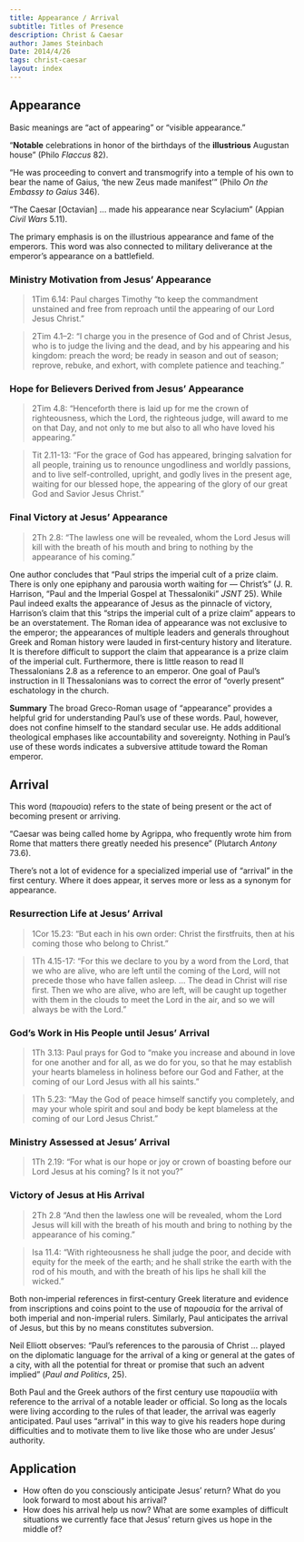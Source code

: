 ```yaml
---
title: Appearance / Arrival
subtitle: Titles of Presence
description: Christ & Caesar
author: James Steinbach
Date: 2014/4/26
tags: christ-caesar
layout: index
---
```


## Appearance

Basic meanings are “act of appearing” or “visible appearance.”

“**Notable** celebrations in honor of the birthdays of the **illustrious** Augustan house” (Philo *Flaccus* 82).

“He was proceeding to convert and transmogrify into a temple of his own to bear the name of Gaius, ‘the new Zeus made manifest’” (Philo *On the Embassy to Gaius* 346).

“The Caesar [Octavian] ... made his appearance near Scylacium” (Appian *Civil Wars* 5.11).

The primary emphasis is on the illustrious appearance and fame of the emperors. This word was also connected to military deliverance at the emperor’s appearance on a battlefield.

### Ministry Motivation from Jesus’ Appearance

> 1Tim 6.14: Paul charges Timothy “to keep the commandment unstained and free from reproach until the appearing of our Lord Jesus Christ.”

> 2Tim 4.1–2: “I charge you in the presence of God and of Christ Jesus, who is to judge the living and the dead, and by his appearing and his kingdom: preach the word; be ready in season and out of season; reprove, rebuke, and exhort, with complete patience and teaching.”

### Hope for Believers Derived from Jesus’ Appearance

> 2Tim 4.8: “Henceforth there is laid up for me the crown of righteousness, which the Lord, the righteous judge, will award to me on that Day, and not only to me but also to all who have loved his appearing.”

> Tit 2.11-13: “For the grace of God has appeared, bringing salvation for all people, training us to renounce ungodliness and worldly passions, and to live self-­controlled, upright, and godly lives in the present age, waiting for our blessed hope, the appearing of the glory of our great God and Savior Jesus Christ.”

### Final Victory at Jesus’ Appearance

> 2Th 2.8: “The lawless one will be revealed, whom the Lord Jesus will kill with the breath of his mouth and bring to nothing by the appearance of his coming.”

One author concludes that “Paul strips the imperial cult of a prize claim. There is only one epiphany and parousia worth waiting for — Christ’s” (J. R. Harrison, “Paul and the Imperial Gospel at Thessaloniki” *JSNT* 25). While Paul indeed exalts the appearance of Jesus as the pinnacle of victory, Harrison’s claim that this “strips the imperial cult of a prize claim” appears to be an overstatement. The Roman idea of appearance was not exclusive to the emperor; the appearances of multiple leaders and generals throughout Greek and Roman history were lauded in first‑century history and literature. It is therefore difficult to support the claim that appearance is a prize claim of the imperial cult. Furthermore, there is little reason to read II Thessalonians 2.8 as a reference to an emperor. One goal of Paul’s instruction in II Thessalonians was to correct the error of “overly present” eschatology in the church.

**Summary** The broad Greco-­Roman usage of “appearance” provides a helpful grid for understanding Paul’s use of these words. Paul, however, does not confine himself to the standard secular use. He adds additional theological emphases like accountability and sovereignty. Nothing in Paul’s use of these words indicates a subversive attitude toward the Roman emperor.

## Arrival

This word (παρουσία) refers to the state of being present or the act of becoming present or arriving.

“Caesar was being called home by Agrippa, who frequently wrote him from Rome that matters there greatly needed his presence” (Plutarch *Antony* 73.6).

There’s not a lot of evidence for a specialized imperial use of “arrival” in the first century. Where it does appear, it serves more or less as a synonym for appearance.

### Resurrection Life at Jesus’ Arrival

> 1Cor 15.23: “But each in his own order: Christ the firstfruits, then at his coming those who belong to Christ.”

> 1Th 4.15-17: “For this we declare to you by a word from the Lord, that we who are alive, who are left until the coming of the Lord, will not precede those who have fallen asleep. … The dead in Christ will rise first. Then we who are alive, who are left, will be caught up together with them in the clouds to meet the Lord in the air, and so we will always be with the Lord.”

### God’s Work in His People until Jesus’ Arrival

> 1Th 3.13: Paul prays for God to “make you increase and abound in love for one another and for all, as we do for you, so that he may establish your hearts blameless in holiness before our God and Father, at the coming of our Lord Jesus with all his saints.”

> 1Th 5.23: “May the God of peace himself sanctify you completely, and may your whole spirit and soul and body be kept blameless at the coming of our Lord Jesus Christ.”

### Ministry Assessed at Jesus’ Arrival

> 1Th 2.19: “For what is our hope or joy or crown of boasting before our Lord Jesus at his coming? Is it not you?”

### Victory of Jesus at His Arrival

> 2Th 2.8 “And then the lawless one will be revealed, whom the Lord Jesus will kill with the breath of his mouth and bring to nothing by the appearance of his coming.”

> Isa 11.4: “With righteousness he shall judge the poor, and decide with equity for the meek of the earth; and he shall strike the earth with the rod of his mouth, and with the breath of his lips he shall kill the wicked.”

Both non‑imperial references in first‑century Greek literature and evidence from inscriptions and coins point to the use of παρουσία for the arrival of both imperial and non-­imperial rulers. Similarly, Paul anticipates the arrival of Jesus, but this by no means constitutes subversion.

Neil Elliott observes: “Paul’s references to the parousia of Christ ... played on the diplomatic language for the arrival of a king or general at the gates of a city, with all the potential for threat or promise that such an advent implied” (*Paul and Politics*, 25).

Both Paul and the Greek authors of the first century use παρουσίία with reference to the arrival of a notable leader or official. So long as the locals were living according to the rules of that leader, the arrival was eagerly anticipated. Paul uses “arrival” in this way to give his readers hope during difficulties and to motivate them to live like those who are under Jesus’ authority.

## Application

* How often do you consciously anticipate Jesus’ return? What do you look forward to most about his arrival?
* How does his arrival help us now? What are some examples of difficult situations we currently face that Jesus’ return gives us hope in the middle of?
